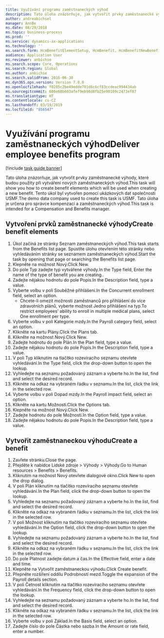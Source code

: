 ```yaml
---
title: Využívání programu zaměstnaneckých výhod
description: Tato úloha znázorňuje, jak vytvořit prvky zaměstnanecké výhody, které budou použity při vytváření nových zaměstnaneckých výhod.
author: andreabichsel
manager: AnnBe
ms.date: 08/29/2018
ms.topic: business-process
ms.prod: ''
ms.service: dynamics-ax-applications
ms.technology: ''
ms.search.form: HcmBenefitElementSetup, HcmBenefit, HcmBenefitNewBenefit, HcmBenefitPlanLookup
audience: Application User
ms.reviewer: anbichse
ms.search.scope: Core, Operations
ms.search.region: Global
ms.author: anbichse
ms.search.validFrom: 2016-06-30
ms.dyn365.ops.version: Version 7.0.0
ms.openlocfilehash: f0285c2be49edde701d6c6cf83ccdeac994434ab
ms.sourcegitcommit: 608e68b603afef9eb98d8fb25e90109c2473ef87
ms.translationtype: HT
ms.contentlocale: cs-CZ
ms.lasthandoff: 03/19/2019
ms.locfileid: "856547"
---
```

# <a name="deliver-employee-benefits-program"></a><span data-ttu-id="e3590-103">Využívání programu zaměstnaneckých výhod</span><span class="sxs-lookup"><span data-stu-id="e3590-103">Deliver employee benefits program</span></span>

[!include [task guide banner](../../includes/task-guide-banner.md)]

<span data-ttu-id="e3590-104">Tato úloha znázorňuje, jak vytvořit prvky zaměstnanecké výhody, které budou použity při vytváření nových zaměstnaneckých výhod.</span><span class="sxs-lookup"><span data-stu-id="e3590-104">This task will show you how to create benefit elements which will be used when creating a new benefit.</span></span> <span data-ttu-id="e3590-105">Tento úkol byl vytvořen pomocí ukázkových dat společnosti USMF.</span><span class="sxs-lookup"><span data-stu-id="e3590-105">The demo data company used to create this task is USMF.</span></span> <span data-ttu-id="e3590-106">Tato úloha je určena pro správce kompenzací a zaměstnaneckých výhod.</span><span class="sxs-lookup"><span data-stu-id="e3590-106">This task is intended for a Compensation and Benefits manager.</span></span>


## <a name="create-benefit-elements"></a><span data-ttu-id="e3590-107">Vytvoření prvků zaměstnanecké výhody</span><span class="sxs-lookup"><span data-stu-id="e3590-107">Create benefit elements</span></span>
1. <span data-ttu-id="e3590-108">Úkol začíná ze stránky Seznam zaměstnaneckých výhod.</span><span class="sxs-lookup"><span data-stu-id="e3590-108">This task starts from the Benefits list page.</span></span> <span data-ttu-id="e3590-109">Spustíte úlohu otevřením této stránky nebo vyhledáváním stránky se seznamem zaměstnaneckých výhod.</span><span class="sxs-lookup"><span data-stu-id="e3590-109">Start the task by opening that page or searching the Benefits list page.</span></span>
2. <span data-ttu-id="e3590-110">Klepněte na možnost Nový.</span><span class="sxs-lookup"><span data-stu-id="e3590-110">Click New.</span></span>
3. <span data-ttu-id="e3590-111">Do pole Typ zadejte typ vytvářené výhody.</span><span class="sxs-lookup"><span data-stu-id="e3590-111">In the Type field, Enter the name of the type of benefit you are creating..</span></span>
4. <span data-ttu-id="e3590-112">Zadejte nějakou hodnotu do pole Popis.</span><span class="sxs-lookup"><span data-stu-id="e3590-112">In the Description field, type a value.</span></span>
5. <span data-ttu-id="e3590-113">Vyberte volbu v poli Souběžné přihlášení.</span><span class="sxs-lookup"><span data-stu-id="e3590-113">In the Concurrent enrollment field, select an option.</span></span>
    * <span data-ttu-id="e3590-114">Chcete-li omezit možnosti zaměstnanců pro přihlášení do více zdravotních plánů, vyberte možnost Jedno přihlášení na typ.</span><span class="sxs-lookup"><span data-stu-id="e3590-114">To restrict employees' ability to enroll in multiple medical plans, select One enrollment per type.</span></span>  
6. <span data-ttu-id="e3590-115">Vyberte volbu v poli Kategorie mzdy.</span><span class="sxs-lookup"><span data-stu-id="e3590-115">In the Payroll category field, select an option.</span></span>
7. <span data-ttu-id="e3590-116">Klikněte na kartu Plány.</span><span class="sxs-lookup"><span data-stu-id="e3590-116">Click the Plans tab.</span></span>
8. <span data-ttu-id="e3590-117">Klikněte na možnost Nový.</span><span class="sxs-lookup"><span data-stu-id="e3590-117">Click New.</span></span>
9. <span data-ttu-id="e3590-118">Zadejte hodnotu do pole Plán.</span><span class="sxs-lookup"><span data-stu-id="e3590-118">In the Plan field, type a value.</span></span>
10. <span data-ttu-id="e3590-119">Zadejte nějakou hodnotu do pole Popis.</span><span class="sxs-lookup"><span data-stu-id="e3590-119">In the Description field, type a value.</span></span>
11. <span data-ttu-id="e3590-120">V poli Typ kliknutím na tlačítko rozevíracího seznamu otevřete vyhledávání.</span><span class="sxs-lookup"><span data-stu-id="e3590-120">In the Type field, click the drop-down button to open the lookup.</span></span>
12. <span data-ttu-id="e3590-121">Vyhledejte na seznamu požadovaný záznam a vyberte ho.</span><span class="sxs-lookup"><span data-stu-id="e3590-121">In the list, find and select the desired record.</span></span>
13. <span data-ttu-id="e3590-122">Klikněte na odkaz na vybraném řádku v seznamu.</span><span class="sxs-lookup"><span data-stu-id="e3590-122">In the list, click the link in the selected row.</span></span>
14. <span data-ttu-id="e3590-123">Vyberte volbu v poli Dopad mzdy.</span><span class="sxs-lookup"><span data-stu-id="e3590-123">In the Payroll impact field, select an option.</span></span>
15. <span data-ttu-id="e3590-124">Klikněte na kartu Možnosti.</span><span class="sxs-lookup"><span data-stu-id="e3590-124">Click the Options tab.</span></span>
16. <span data-ttu-id="e3590-125">Klepněte na možnost Nový.</span><span class="sxs-lookup"><span data-stu-id="e3590-125">Click New.</span></span>
17. <span data-ttu-id="e3590-126">Zadejte hodnotu do pole Možnosti.</span><span class="sxs-lookup"><span data-stu-id="e3590-126">In the Option field, type a value.</span></span>
18. <span data-ttu-id="e3590-127">Zadejte nějakou hodnotu do pole Popis.</span><span class="sxs-lookup"><span data-stu-id="e3590-127">In the Description field, type a value.</span></span>

## <a name="create-a-benefit"></a><span data-ttu-id="e3590-128">Vytvořit zaměstnaneckou výhodu</span><span class="sxs-lookup"><span data-stu-id="e3590-128">Create a benefit</span></span>
1. <span data-ttu-id="e3590-129">Zavřete stránku.</span><span class="sxs-lookup"><span data-stu-id="e3590-129">Close the page.</span></span>
2. <span data-ttu-id="e3590-130">Přejděte k nabídce Lidské zdroje > Výhody > Výhody.</span><span class="sxs-lookup"><span data-stu-id="e3590-130">Go to Human resources > Benefits > Benefits.</span></span>
3. <span data-ttu-id="e3590-131">Kliknutím na možnost Nový otevřete dialogové okno.</span><span class="sxs-lookup"><span data-stu-id="e3590-131">Click New to open the drop dialog.</span></span>
4. <span data-ttu-id="e3590-132">V poli Plán kliknutím na tlačítko rozevíracího seznamu otevřete vyhledávání.</span><span class="sxs-lookup"><span data-stu-id="e3590-132">In the Plan field, click the drop-down button to open the lookup.</span></span>
5. <span data-ttu-id="e3590-133">Vyhledejte na seznamu požadovaný záznam a vyberte ho.</span><span class="sxs-lookup"><span data-stu-id="e3590-133">In the list, find and select the desired record.</span></span>
6. <span data-ttu-id="e3590-134">Klikněte na odkaz na vybraném řádku v seznamu.</span><span class="sxs-lookup"><span data-stu-id="e3590-134">In the list, click the link in the selected row.</span></span>
7. <span data-ttu-id="e3590-135">V poli Možnost kliknutím na tlačítko rozevíracího seznamu otevřete vyhledávání.</span><span class="sxs-lookup"><span data-stu-id="e3590-135">In the Option field, click the drop-down button to open the lookup.</span></span>
8. <span data-ttu-id="e3590-136">Vyhledejte na seznamu požadovaný záznam a vyberte ho.</span><span class="sxs-lookup"><span data-stu-id="e3590-136">In the list, find and select the desired record.</span></span>
9. <span data-ttu-id="e3590-137">Klikněte na odkaz na vybraném řádku v seznamu.</span><span class="sxs-lookup"><span data-stu-id="e3590-137">In the list, click the link in the selected row.</span></span>
10. <span data-ttu-id="e3590-138">Do pole Platnost zadejte datum a čas.</span><span class="sxs-lookup"><span data-stu-id="e3590-138">In the Effective field, enter a date and time.</span></span>
11. <span data-ttu-id="e3590-139">Klepněte na Vytvořit zaměstnaneckou výhodu.</span><span class="sxs-lookup"><span data-stu-id="e3590-139">Click Create benefit.</span></span>
12. <span data-ttu-id="e3590-140">Přepněte rozšíření oddílu Podrobností mezd.</span><span class="sxs-lookup"><span data-stu-id="e3590-140">Toggle the expansion of the Payroll details section.</span></span>
13. <span data-ttu-id="e3590-141">V poli Četnost kliknutím na tlačítko rozevíracího seznamu otevřete vyhledávání.</span><span class="sxs-lookup"><span data-stu-id="e3590-141">In the Frequency field, click the drop-down button to open the lookup.</span></span>
14. <span data-ttu-id="e3590-142">Vyhledejte na seznamu požadovaný záznam a vyberte ho.</span><span class="sxs-lookup"><span data-stu-id="e3590-142">In the list, find and select the desired record.</span></span>
15. <span data-ttu-id="e3590-143">Klikněte na odkaz na vybraném řádku v seznamu.</span><span class="sxs-lookup"><span data-stu-id="e3590-143">In the list, click the link in the selected row.</span></span>
16. <span data-ttu-id="e3590-144">Vyberte volbu v poli Základ.</span><span class="sxs-lookup"><span data-stu-id="e3590-144">In the Basis field, select an option.</span></span>
17. <span data-ttu-id="e3590-145">Zadejte číslo do pole Částka nebo sazba.</span><span class="sxs-lookup"><span data-stu-id="e3590-145">In the Amount or rate field, enter a number.</span></span>

